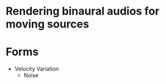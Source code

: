 # Rendering binaural audios for moving sources




# Forms
<ul>
<li>
 Velocity Variation
 <ul> 
  <li>
   Noise
  </li> 
 </ul>
</li>
</ul>


